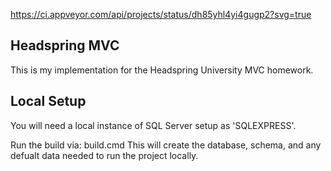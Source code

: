 https://ci.appveyor.com/api/projects/status/dh85yhl4yi4gugp2?svg=true

## Headspring MVC ##

This is my implementation for the Headspring University MVC homework.

## Local Setup ##

You will need a local instance of SQL Server setup as 'SQLEXPRESS'.

Run the build via: build.cmd This will create the database, schema, and any defualt data needed to run the project locally.
